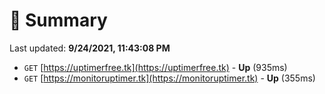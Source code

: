 # 📖 Summary
Last updated: **9/24/2021, 11:43:08 PM**

- `GET` [https://uptimerfree.tk](https://uptimerfree.tk) - **Up** (935ms)
- `GET` [https://monitoruptimer.tk](https://monitoruptimer.tk) - **Up** (355ms)
